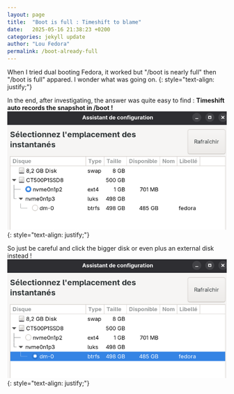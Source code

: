 ```yaml
---
layout: page
title:  "Boot is full : Timeshift to blame"
date:   2025-05-16 21:38:23 +0200
categories: jekyll update
author: "Lou Fedora"
permalink: /boot-already-full
---
```

When I tried dual booting Fedora, it worked but "/boot is nearly full" then "/boot is full" appared. I wonder what was going on.
{: style="text-align: justify;"}

In the end, after investigating, the answer was quite easy to find : <b>Timeshift auto records the snapshot in /boot !</b>
![time_default](/assets/images/time_default.jpg)
{: style="text-align: justify;"}

So just be careful and click the bigger disk or even plus an external disk instead !
![time_good](/assets/images/time_good.jpg)
{: style="text-align: justify;"}
